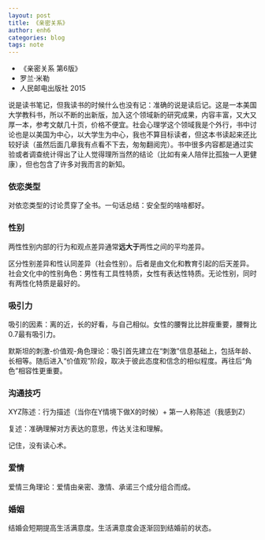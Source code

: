 ```yaml
---
layout: post
title: 《亲密关系》
author: enh6
categories: blog
tags: note
---
```


- 《亲密关系 第6版》
- 罗兰·米勒
- 人民邮电出版社 2015

说是读书笔记，但我读书的时候什么也没有记：准确的说是读后记。这是一本美国大学教科书，所以不断的出新版，加入这个领域新的研究成果，内容丰富，又大又厚一本，参考文献几十页，价格不便宜。社会心理学这个领域我是个外行，书中讨论也是以美国为中心，以大学生为中心，我也不算目标读者，但这本书读起来还比较好读（虽然后面几章我有点看不下去，匆匆翻阅完）。书中很多内容都是通过实验或者调查统计得出了让人觉得理所当然的结论（比如有亲人陪伴比孤独一人更健康），但也包含了许多对我而言的新知。

### 依恋类型

对依恋类型的讨论贯穿了全书。一句话总结：安全型的啥啥都好。

### 性别

两性性别内部的行为和观点差异通常**远大于**两性之间的平均差异。

区分性别差异和性认同差异（社会性别）。后者是由文化和教育引起的后天差异。社会文化中的性别角色：男性有工具性特质，女性有表达性特质。无论性别，同时有两性化特质是最好的。

### 吸引力

吸引的因素：离的近，长的好看，与自己相似。女性的腰臀比比胖瘦重要，腰臀比0.7最有吸引力。

默斯坦的刺激-价值观-角色理论：吸引首先建立在“刺激”信息基础上，包括年龄、长相等。随后进入“价值观”阶段，取决于彼此态度和信念的相似程度。再往后“角色”相容性更重要。

### 沟通技巧

XYZ陈述：行为描述（当你在Y情境下做X的时候）+ 第一人称陈述（我感到Z）

复述：准确理解对方表达的意思，传达关注和理解。

记住，没有读心术。

### 爱情

爱情三角理论：爱情由亲密、激情、承诺三个成分组合而成。

### 婚姻

结婚会短期提高生活满意度。生活满意度会逐渐回到结婚前的状态。

